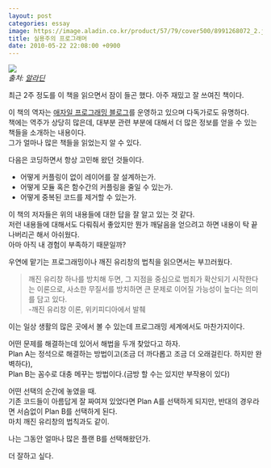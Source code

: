 ```yaml
---
layout: post
categories: essay
image: https://image.aladin.co.kr/product/57/79/cover500/8991268072_2.jpg
title: 실용주의 프로그래머
date: 2010-05-22 22:08:00 +0900
---
```

![](https://image.aladin.co.kr/product/57/79/cover500/8991268072_2.jpg)  
*출처: [알라딘](https://www.aladin.co.kr/shop/wproduct.aspx?ISBN=8991268072&ttbkey=ttbcrazytazo1459001&COPYPaper=1)*

최근 2주 정도를 이 책을 읽으면서 잠이 들곤 했다. 아주 재밌고 잘 쓰여진 책이다.

이 책의 역자는 [애자일 프로그래밍 블로그](http://agile.egloos.com/)를 운영하고 있으며 다독가로도 유명하다.  
책에는 역주가 상당히 많은데, 대부분 관련 부분에 대해서 더 많은 정보를 얻을 수 있는 책들을 소개하는 내용이다.    
그가 얼마나 많은 책들을 읽었는지 알 수 있다.

다음은 코딩하면서 항상 고민해 왔던 것들이다.

* 어떻게 커플링이 없이 레이어를 잘 설계하는가.  
* 어떻게 모듈 혹은 함수간의 커플링을 줄일 수 있는가.  
* 어떻게 중복된 코드를 제거할 수 있는가.

이 책의 저자들은 위의 내용들에 대한 답을 잘 알고 있는 것 같다.  
저런 내용들에 대해서도 다뤄줘서 좋았지만 뭔가 깨달음을 얻으려고 하면 내용이 탁 끝나버리곤 해서 아쉬웠다.  
아마 아직 내 경험이 부족하기 때문일까?  
  
우연에 맡기는 프로그래밍이나 깨진 유리창의 법칙을 읽으면서는 부끄러웠다.

> 깨진 유리창 하나를 방치해 두면, 그 지점을 중심으로 범죄가 확산되기 시작한다는 이론으로, 사소한 무질서를 방치하면 큰 문제로 이어질 가능성이 높다는 의미를 담고 있다.  
> -깨진 유리창 이론, 위키피디아에서 발췌

이는 일상 생활의 많은 곳에서 볼 수 있는데 프로그래밍 세계에서도 마찬가지이다.

어떤 문제를 해결하는데 있어서 해법을 두개 찾았다고 하자.  
Plan A는 정석으로 해결하는 방법이고(조금 더 까다롭고 조금 더 오래걸린다. 하지만 완벽하다),  
Plan B는 꼼수로 대충 메꾸는 방법이다.(금방 할 수는 있지만 부작용이 있다)

어떤 선택의 순간에 놓였을 때.  
기존 코드들이 아름답게 잘 짜여져 있었다면 Plan A를 선택하게 되지만, 반대의 경우라면 서슴없이 Plan B를 선택하게 된다.  
마치 깨진 유리창의 법칙과도 같이.

나는 그동안 얼마나 많은 플랜 B를 선택해왔던가.

더 잘하고 싶다.